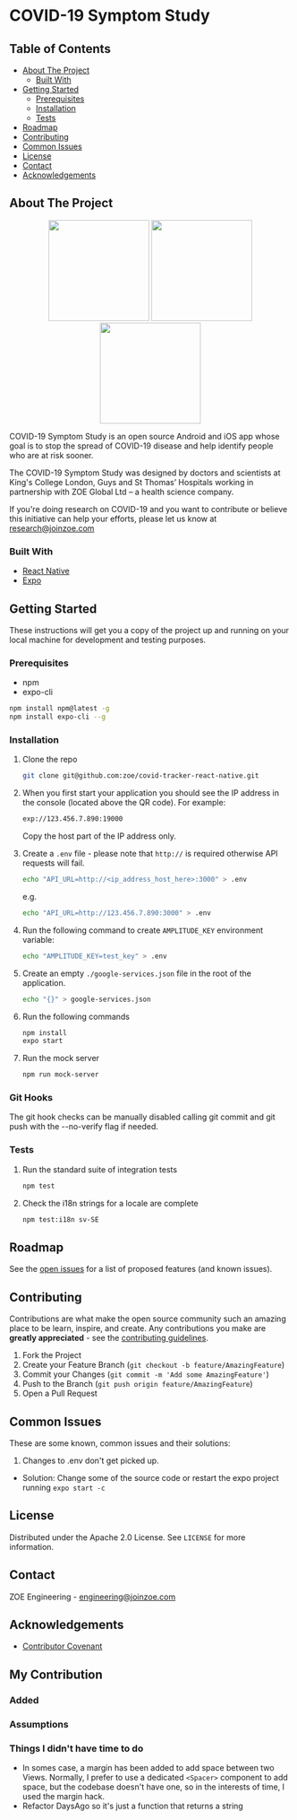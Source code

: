 # COVID-19 Symptom Study

## Table of Contents

- [About The Project](#about-the-project)
  - [Built With](#built-with)
- [Getting Started](#getting-started)
  - [Prerequisites](#prerequisites)
  - [Installation](#installation)
  - [Tests](#tests)
- [Roadmap](#roadmap)
- [Contributing](#contributing)
- [Common Issues](#common-issues)
- [License](#license)
- [Contact](#contact)
- [Acknowledgements](#acknowledgements)

## About The Project

<p float="left" align="middle">
  <img src="images/screenshot_1.png" width="180" />
  <img src="images/screenshot_2.png" width="180" />
  <img src="images/screenshot_3.png" width="180" />
</p>

COVID-19 Symptom Study is an open source Android and iOS app whose goal is to stop the spread of COVID-19 disease and help identify people who are at risk sooner.

The COVID-19 Symptom Study was designed by doctors and scientists at King's College London, Guys and St Thomas’ Hospitals working in partnership with ZOE Global Ltd – a health science company.

If you're doing research on COVID-19 and you want to contribute or believe this initiative can help your efforts, please let us know at research@joinzoe.com

### Built With

- [React Native](https://reactnative.dev)
- [Expo](https://expo.io)

## Getting Started

These instructions will get you a copy of the project up and running on your local machine for development and testing purposes.

### Prerequisites

- npm
- expo-cli

```sh
npm install npm@latest -g
npm install expo-cli --g
```

### Installation

1. Clone the repo

   ```sh
   git clone git@github.com:zoe/covid-tracker-react-native.git
   ```

2. When you first start your application you should see the IP address in the console (located above the QR code). For example:

   ```sh
   exp://123.456.7.890:19000
   ```

   Copy the host part of the IP address only.

3. Create a `.env` file - please note that `http://` is required otherwise API requests will fail.

   ```sh
   echo "API_URL=http://<ip_address_host_here>:3000" > .env
   ```

   e.g.

   ```sh
   echo "API_URL=http://123.456.7.890:3000" > .env
   ```

4. Run the following command to create `AMPLITUDE_KEY` environment variable:

   ```sh
   echo "AMPLITUDE_KEY=test_key" > .env
   ```

5. Create an empty `./google-services.json` file in the root of the application.

   ```sh
   echo "{}" > google-services.json
   ```

6. Run the following commands

   ```bash
   npm install
   expo start
   ```

7. Run the mock server

   ```bash
   npm run mock-server
   ```

### Git Hooks

The git hook checks can be manually disabled calling git commit and git push with the --no-verify flag if needed.

### Tests

1. Run the standard suite of integration tests

   ```bash
   npm test
   ```

2. Check the i18n strings for a locale are complete

   ```bash
   npm test:i18n sv-SE
   ```

## Roadmap

See the [open issues](https://github.com/zoe/covid-tracker-react-native/issues) for a list of proposed features (and known issues).

## Contributing

Contributions are what make the open source community such an amazing place to be learn, inspire, and create. Any contributions you make are **greatly appreciated** - see the [contributing guidelines](CONTRIBUTING.md).

1. Fork the Project
2. Create your Feature Branch (`git checkout -b feature/AmazingFeature`)
3. Commit your Changes (`git commit -m 'Add some AmazingFeature'`)
4. Push to the Branch (`git push origin feature/AmazingFeature`)
5. Open a Pull Request

## Common Issues

These are some known, common issues and their solutions:

1. Changes to .env don't get picked up.

- Solution: Change some of the source code or restart the expo project running `expo start -c`

## License

Distributed under the Apache 2.0 License. See `LICENSE` for more information.

## Contact

ZOE Engineering - engineering@joinzoe.com

## Acknowledgements

- [Contributor Covenant](https://www.contributor-covenant.org)

## My Contribution

### Added

### Assumptions

### Things I didn't have time to do

- In somes case, a margin has been added to add space between two Views. Normally, I prefer to use a dedicated `<Spacer>` component to add space, but the codebase doesn't have one, so in the interests of time, I used the margin hack.
- Refactor DaysAgo so it's just a function that returns a string
